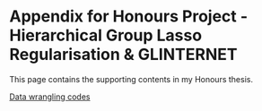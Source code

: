 # Appendix for Honours Project - Hierarchical Group Lasso Regularisation & GLINTERNET

This page contains the supporting contents in my Honours thesis. 

[Data wrangling codes](https://github.com/debl9/Honours_glinternet/blob/master/Rcodes/code1_data_wrangling.R)

